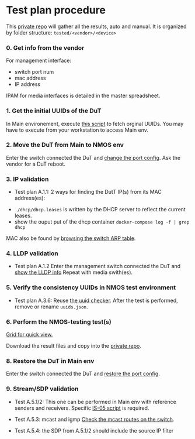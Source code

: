 # Test plan procedure

This [private repo](https://github.com/rbgodwin-nt/jt-nm-tested-2022)
will gather all the results, auto and manual. It is organized by folder
structure: `tested/<vendor>/<device>`

### 0. Get info from the vendor

For management interface:
- switch port num
- mac address
- IP address

IPAM for media interfaces is detailed in the master spreadsheet.

### 1. Get the initial UUIDs of the DuT

In Main environement, execute [this script](https://github.com/AMWA-TV/nmos-testing/tree/master/utilities/uuid-checker)
to fetch orginal UUIDs. You may have to execute from your workstation to
access Main env.


### 2. Move the DuT from Main to NMOS env

Enter the switch connected the DuT and [change the port config](../docs/arista_cmd_helper.md#move-an-endpoint-to-the-nmos-test-environment).
Ask the vendor for a DuT reboot.

### 3. IP validation

* Test plan A.1.1:
2 ways for finding the DutT IP(s) from its MAC address(es):
- `./dhcp/dhcp.leases` is written by the DHCP server to reflect the current leases.
- show the ouput put of the dhcp container `docker-compose log -f | grep dhcp`

MAC also be found by [browsing the switch ARP table](../docs/arista_cmd_helper.md#display-the-arp-table).

### 4. LLDP validation

* Test plan A.1.2
Enter the management switch connected the DuT and [show the LLDP info](../docs/arista_cmd_helper.md#display-the-lldp-chassis-id-and-port-id)
Repeat with media swith(es).

### 5. Verify the consistency UUIDs in NMOS test environment

* Test plan A.3.6:
Reuse [the uuid checker](https://github.com/AMWA-TV/nmos-testing/tree/master/utilities/uuid-checker).
After the test is performed, remove or rename `uuids.json`.

### 6. Perform the NMOS-testing test(s)

[Grid for quick view.](https://specs.amwa.tv/nmos-testing/)

Download the result files and copy into the [private repo](https://github.com/rbgodwin-nt/jt-nm-tested-2022).

### 8. Restore the DuT in Main env

Enter the switch connected the DuT and [restore the port config](../docs/arista_cmd_helper.md#move-an-endpoint-to-the-nmos-test-environment).

### 9. Stream/SDP validation

* Test A.5.1/2:
This one can be performed in Main env with reference senders and receivers.
Specific [IS-05 script](https://github.com/pkeroulas/nmos-testing/tree/improve-is-05-control/utilities/is-05-control) is required.

* Test A.5.3: mcast and igmp
[Check the mcast routes on the switch](../docs/arista_cmd_helper.md#display-mcast-and-igmp).

* Test A.5.4: the SDP from A.5.1/2 should include the source IP filter

